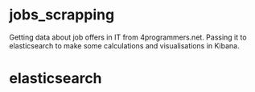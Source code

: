 # jobs_scrapping

Getting data about job offers in IT from 4programmers.net. Passing it to elasticsearch to make some calculations and visualisations in Kibana.

# elasticsearch
